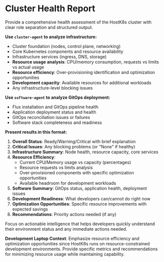 # Cluster Health Report

Provide a comprehensive health assessment of the HostK8s cluster with clear role separation and structured output.

**Use `cluster-agent` to analyze infrastructure:**
- Cluster foundation (nodes, control plane, networking)
- Core Kubernetes components and resource availability
- Infrastructure services (ingress, DNS, storage)
- **Resource usage analysis**: CPU/memory consumption, requests vs limits vs actual usage
- **Resource efficiency**: Over-provisioning identification and optimization opportunities
- **Development capacity**: Available resources for additional workloads
- Any infrastructure-level blocking issues

**Use `software-agent` to analyze GitOps deployment:**
- Flux installation and GitOps pipeline health
- Application deployment status and health
- GitOps reconciliation issues or failures
- Software stack completeness and readiness

**Present results in this format:**
1. **Overall Status**: Ready/Warning/Critical with brief explanation
2. **Critical Issues**: Any blocking problems (or "None" if healthy)
3. **Infrastructure Summary**: Node health, resource capacity, core services
4. **Resource Efficiency**:
   - Current CPU/Memory usage vs capacity (percentages)
   - Resource requests vs limits analysis
   - Over-provisioned components with specific optimization opportunities
   - Available headroom for development workloads
5. **Software Summary**: GitOps status, application health, deployment issues
6. **Development Readiness**: What developers can/cannot do right now
7. **Optimization Opportunities**: Specific resource improvements with expected savings
8. **Recommendations**: Priority actions needed (if any)

Focus on actionable intelligence that helps developers quickly understand their environment status and any immediate actions needed.

**Development Laptop Context**: Emphasize resource efficiency and optimization opportunities since HostK8s runs on resource-constrained development environments. Provide specific metrics and recommendations for minimizing resource usage while maintaining capability.
